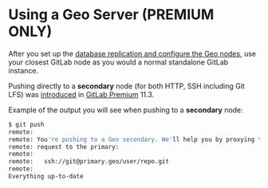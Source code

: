 [//]: # (Please update EE::GitLab::GeoGitAccess::GEO_SERVER_DOCS_URL if this file is moved)

# Using a Geo Server **(PREMIUM ONLY)**

After you set up the [database replication and configure the Geo nodes][req], use your closest GitLab node as you would a normal standalone GitLab instance.

Pushing directly to a **secondary** node (for both HTTP, SSH including Git LFS) was [introduced](https://about.gitlab.com/blog/2018/09/22/gitlab-11-3-released/) in [GitLab Premium](https://about.gitlab.com/pricing/#self-managed) 11.3.

Example of the output you will see when pushing to a **secondary** node:

```bash
$ git push
remote:
remote: You're pushing to a Geo secondary. We'll help you by proxying this
remote: request to the primary:
remote:
remote:   ssh://git@primary.geo/user/repo.git
remote:
Everything up-to-date
```

[req]: index.md#setup-instructions
